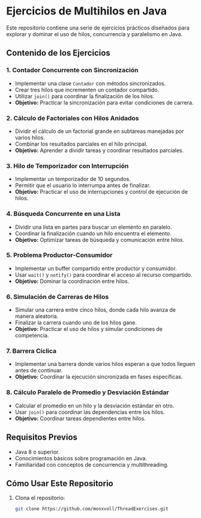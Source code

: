 # Ejercicios de Multihilos en Java

Este repositorio contiene una serie de ejercicios prácticos diseñados para explorar y dominar el uso de hilos, concurrencia y paralelismo en Java. 

## Contenido de los Ejercicios

### 1. Contador Concurrente con Sincronización
- Implementar una clase `Contador` con métodos sincronizados.
- Crear tres hilos que incrementen un contador compartido.
- Utilizar `join()` para coordinar la finalización de los hilos.
- **Objetivo:** Practicar la sincronización para evitar condiciones de carrera.

### 2. Cálculo de Factoriales con Hilos Anidados
- Dividir el cálculo de un factorial grande en subtareas manejadas por varios hilos.
- Combinar los resultados parciales en el hilo principal.
- **Objetivo:** Aprender a dividir tareas y coordinar resultados parciales.

### 3. Hilo de Temporizador con Interrupción
- Implementar un temporizador de 10 segundos.
- Permitir que el usuario lo interrumpa antes de finalizar.
- **Objetivo:** Practicar el uso de interrupciones y control de ejecución de hilos.

### 4. Búsqueda Concurrente en una Lista
- Dividir una lista en partes para buscar un elemento en paralelo.
- Coordinar la finalización cuando un hilo encuentra el elemento.
- **Objetivo:** Optimizar tareas de búsqueda y comunicación entre hilos.

### 5. Problema Productor-Consumidor
- Implementar un buffer compartido entre productor y consumidor.
- Usar `wait()` y `notify()` para coordinar el acceso al recurso compartido.
- **Objetivo:** Dominar la coordinación entre hilos.

### 6. Simulación de Carreras de Hilos
- Simular una carrera entre cinco hilos, donde cada hilo avanza de manera aleatoria.
- Finalizar la carrera cuando uno de los hilos gane.
- **Objetivo:** Practicar el uso de hilos y simular condiciones de competencia.

### 7. Barrera Cíclica
- Implementar una barrera donde varios hilos esperan a que todos lleguen antes de continuar.
- **Objetivo:** Coordinar la ejecución sincronizada en fases específicas.

### 8. Cálculo Paralelo de Promedio y Desviación Estándar
- Calcular el promedio en un hilo y la desviación estándar en otro.
- Usar `join()` para coordinar las dependencias entre los hilos.
- **Objetivo:** Coordinar tareas dependientes entre hilos.

## Requisitos Previos
- Java 8 o superior.
- Conocimientos básicos sobre programación en Java.
- Familiaridad con conceptos de concurrencia y multithreading.

## Cómo Usar Este Repositorio
1. Clona el repositorio:
   ```bash
   git clone https://github.com/monxvoll/ThreadExercises.git
   ```
